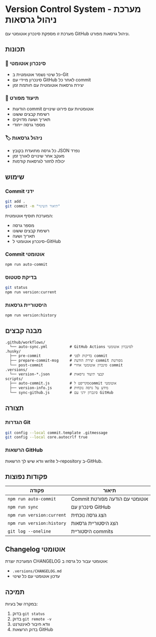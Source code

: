 # Version Control System - מערכת ניהול גרסאות

מערכת זו מספקת סינכרון אוטומטי עם GitHub וניהול גרסאות מפורט.

## תכונות

### 🔄 סינכרון אוטומטי
- כל שינוי נשמר אוטומטית ב-Git
- סינכרון מיידי עם GitHub לאחר כל commit
- יצירת גרסאות אוטומטית עם חותמת זמן

### 📝 תיעוד מפורט
- הודעות commit אוטומטיות עם פירוט שינויים
- רשימת קבצים ששונו
- תאריך ושעה מדויקים
- מספר גרסה ייחודי

### 🏷️ ניהול גרסאות
- כל גרסה מתועדת בקובץ JSON נפרד
- מעקב אחר שינויים לאורך זמן
- יכולת לחזור לגרסאות קודמות

## שימוש

### Commit ידני
```bash
git add .
git commit -m "תיאור השינוי"
```

המערכת תוסיף אוטומטית:
- מספר גרסה
- רשימת קבצים ששונו
- תאריך ושעה
- סינכרון אוטומטי ל-GitHub

### Commit אוטומטי
```bash
npm run auto-commit
```

### בדיקת סטטוס
```bash
git status
npm run version:current
```

### היסטוריית גרסאות
```bash
npm run version:history
```

## מבנה קבצים

```
.github/workflows/
  └── auto-sync.yml          # GitHub Actions לסינכרון אוטומטי
.husky/
  ├── pre-commit             # בדיקות לפני commit
  ├── prepare-commit-msg     # יצירת הודעת commit מפורטת
  └── post-commit            # סינכרון אוטומטי אחרי commit
.versions/
  └── version-*.json         # קבצי תיעוד גרסאות
scripts/
  ├── auto-commit.js         # סקריפט לcommit אוטומטי
  ├── version-info.js        # מידע על גרסה נוכחית
  └── sync-github.js         # סינכרון ידני עם GitHub
```

## תצורה

### הגדרות Git
```bash
git config --local commit.template .gitmessage
git config --local core.autocrlf true
```

### הרשאות GitHub
וודא שיש לך הרשאות write ל-repository ב-GitHub.

## פקודות נפוצות

| פקודה | תיאור |
|-------|-------|
| `npm run auto-commit` | Commit אוטומטי עם הודעה מפורטת |
| `npm run sync` | סינכרון עם GitHub |
| `npm run version:current` | הצג גרסה נוכחית |
| `npm run version:history` | הצג היסטוריית גרסאות |
| `git log --oneline` | היסטוריית commits |

## Changelog אוטומטי

המערכת יוצרת CHANGELOG אוטומטי עבור כל גרסה ב:
- `.versions/CHANGELOG.md`
- עדכון אוטומטי עם כל שינוי

## תמיכה

במקרה של בעיות:
1. בדוק `git status`
2. בדוק `git remote -v`
3. וודא חיבור לאינטרנט
4. בדוק הרשאות GitHub
